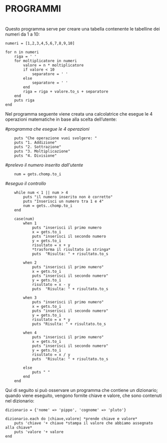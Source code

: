 ﻿# PROGRAMMI  <h1>           
        
Questo programma serve per creare una tabella contenente le tabelline dei
numeri da 1 a 10:      
       
	numeri = [1,2,3,4,5,6,7,8,9,10]       
         
	for n in numeri           
		riga = ' '     
		for moltiplicatore in numeri     
			valore = n * moltiplicatore     
			if valore < 10     
				separatore = ' '      
			else       
				separatore = ' '    
			end          
			riga = riga + valore.to_s + separatore      
		end     
		puts riga    
	end    
       
	   
Nel programma seguente viene creata una calcolatrice che esegue le 4 operazioni 
matematiche in base alla scelta dell’utente:      
       
*#programma che esegue le 4 operazioni*     
	      
		puts "Che operazione vuoi svolgere: "     
		puts "1. Addizione"     
		puts "2. Sottrazione"    
		puts "3. Moltiplicazione"     
		puts "4. Divisione"      
      
*#prelevo il numero inserito dall'utente*     
	     
		num = gets.chomp.to_i       
        
*#eseguo il controllo*
    	
		while num < 1 || num > 4     
			puts "il numero inserito non è corretto"     
			puts "Inserisci un numero tra 1 e 4"    
			num = gets..chomp.to_i      
		end       
         
		case(num)        
			when 1				
				puts "inserisci il primo numero      
				x = gets.to_i       			
				puts "inserisci il secondo numero      
				y = gets.to_i     
				risultato = x + y       				
				*trasforma il risultato in stringa*            
				puts  "Risulta: " + risultato.to_s       
        				
			when 2        			
				puts "inserisci il primo numero"       
				x = gets.to_i       
				puts "inserisci il secondo numero"     
				y = gets.to_i      
				risultato = x - y      
				puts  "Risulta: " + risultato.to_s       
        				
			when 3           
				puts "inserisci il primo numero"       
				x = gets.to_i       
				puts "inserisci il secondo numero"           
				y = gets.to_i      
 				risultato = x * y      
				puts "Risulta: " + risultato.to_s        
          
			when 4      
				puts "inserisci il primo numero"     
				x = gets.to_i     
				puts "inserisci il secondo numero"      
				y = gets.to_i      
				risultato = x / y       
				puts  "Risulta: " + risultato.to_s        
       
			else       
				puts " "      
			end      
		end     
       
Qui di seguito si può osservare un programma che contiene un dizionario; quando viene eseguito, 
vengono fornite chiave e valore, che sono contenuti nel dizionario:      
       
	dizionario = {'nome' => 'pippo', 'cognome' => 'pluto'}     
      
	dizionario.each do |chiave,valore| *prende chiave e valore*     
		puts 'chiave '+ chiave *stampa il valore che abbiamo assegnato alla chiave*     
		puts 'valore '+ valore     
	end     
